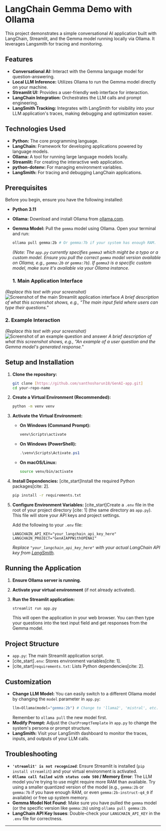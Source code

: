 # LangChain Gemma Demo with Ollama

This project demonstrates a simple conversational AI application built with LangChain, Streamlit, and the Gemma model running locally via Ollama. It leverages Langsmith for tracing and monitoring.

## Features

* **Conversational AI:** Interact with the Gemma language model for question-answering.
* **Local LLM Inference:** Utilizes Ollama to run the Gemma model directly on your machine.
* **Streamlit UI:** Provides a user-friendly web interface for interaction.
* **LangChain Integration:** Orchestrates the LLM calls and prompt engineering.
* **LangSmith Tracking:** Integrates with LangSmith for visibility into your LLM application's traces, making debugging and optimization easier.

## Technologies Used

* **Python:** The core programming language.
* **LangChain:** Framework for developing applications powered by language models.
* **Ollama:** A tool for running large language models locally.
* **Streamlit:** For creating the interactive web application.
* **python-dotenv:** For managing environment variables.
* **LangSmith:** For tracing and debugging LangChain applications.

## Prerequisites

Before you begin, ensure you have the following installed:

* **Python 3.11**
* **Ollama:** Download and install Ollama from [ollama.com](https://ollama.com/).
* **Gemma Model:** Pull the `gemma` model using Ollama. Open your terminal and run:
    ```bash
    ollama pull gemma:2b # Or gemma:7b if your system has enough RAM.
    ```
    *(Note: The `app.py` currently specifies `gemma3` which might be a typo or a custom model. Ensure you pull the correct `gemma` model version available on Ollama, e.g., `gemma:2b` or `gemma:7b`). If `gemma3` is a specific custom model, make sure it's available via your Ollama instance.*

  ### 1. Main Application Interface

*(Replace this text with your screenshot)*
![Screenshot of the main Streamlit application interface](screenshots/main_app_interface.png)
*A brief description of what this screenshot shows, e.g., "The main input field where users can type their questions."*

### 2. Example Interaction

*(Replace this text with your screenshot)*
![Screenshot of an example question and answer](screenshots/example_interaction.png)
*A brief description of what this screenshot shows, e.g., "An example of a user question and the Gemma model's generated response."*

## Setup and Installation

1.  **Clone the repository:**

    ```bash
    git clone [https://github.com/santhosharun18/GenAI-app.git]
    cd your-repo-name
    ```

2.  **Create a Virtual Environment (Recommended):**

    ```bash
    python -m venv venv
    ```

3.  **Activate the Virtual Environment:**

    * **On Windows (Command Prompt):**
        ```bash
        venv\Scripts\activate
        ```
    * **On Windows (PowerShell):**
        ```powershell
        .\venv\Scripts\Activate.ps1
        ```
    * **On macOS/Linux:**
        ```bash
        source venv/bin/activate
        ```

4.  **Install Dependencies:**
    [cite_start]Install the required Python packages[cite: 2].

    ```bash
    pip install -r requirements.txt
    ```

5.  **Configure Environment Variables:**
    [cite_start]Create a `.env` file in the root of your project directory [cite: 1] (the same directory as `app.py`). This file will store your API keys and project settings.

    Add the following to your `.env` file:

    ```env
    LANGCHAIN_API_KEY="your_langchain_api_key_here"
    LANGCHAIN_PROJECT="GenAIAPPWithOPENAI"
    ```
    *Replace `"your_langchain_api_key_here"` with your actual LangChain API key from [LangSmith](https://smith.langchain.com/).*

## Running the Application

1.  **Ensure Ollama server is running.**
2.  **Activate your virtual environment** (if not already activated).
3.  **Run the Streamlit application:**

    ```bash
    streamlit run app.py
    ```

    This will open the application in your web browser. You can then type your questions into the text input field and get responses from the Gemma model.

## Project Structure

* `app.py`: The main Streamlit application script.
* [cite_start]`.env`: Stores environment variables[cite: 1].
* [cite_start]`requirements.txt`: Lists Python dependencies[cite: 2].

## Customization

* **Change LLM Model:** You can easily switch to a different Ollama model by changing the `model` parameter in `app.py`:
    ```python
    llm=Ollama(model="gemma:2b") # Change to 'llama2', 'mistral', etc.
    ```
    Remember to `ollama pull` the new model first.
* **Modify Prompt:** Adjust the `ChatPromptTemplate` in `app.py` to change the system's persona or prompt structure.
* **LangSmith:** Visit your LangSmith dashboard to monitor the traces, inputs, and outputs of your LLM calls.

## Troubleshooting

* **`'streamlit' is not recognized`**: Ensure Streamlit is installed (`pip install streamlit`) and your virtual environment is activated.
* **`Ollama call failed with status code 500` / Memory Error**: The LLM model you're trying to use might require more RAM than available. Try using a smaller quantized version of the model (e.g., `gemma:2b` or `gemma:7b` if you have enough RAM, or even `gemma:2b-instruct-q4_0` if available) or free up system memory.
* **Gemma Model Not Found**: Make sure you have pulled the `gemma` model (or the specific version like `gemma:2b`) using `ollama pull gemma:2b`.
* **LangChain API Key Issues**: Double-check your `LANGCHAIN_API_KEY` in the `.env` file for correctness.

---
